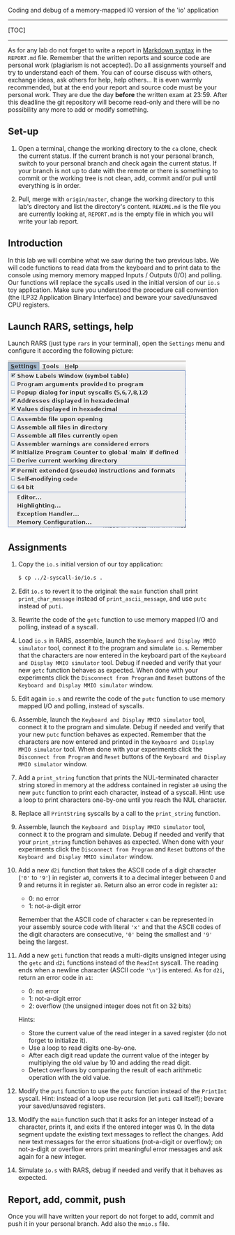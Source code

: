<!-- MASTER-ONLY: DO NOT MODIFY THIS FILE

Copyright © Telecom Paris
Copyright © Renaud Pacalet (renaud.pacalet@telecom-paris.fr)

This file must be used under the terms of the CeCILL. This source
file is licensed as described in the file COPYING, which you should
have received as part of this distribution. The terms are also
available at:
https://cecill.info/licences/Licence_CeCILL_V2.1-en.html
-->

Coding and debug of a memory-mapped IO version of the 'io' application

---

[TOC]

---

As for any lab do not forget to write a report in [Markdown syntax] in the `REPORT.md` file.
Remember that the written reports and source code are personal work (plagiarism is not accepted).
Do all assignments yourself and try to understand each of them.
You can of course discuss with others, exchange ideas, ask others for help, help others...
It is even warmly recommended, but at the end your report and source code must be your personal work.
They are due the day **before** the written exam at 23:59.
After this deadline the git repository will become read-only and there will be no possibility any more to add or modify something.

## Set-up

1. Open a terminal, change the working directory to the `ca` clone, check the current status.
   If the current branch is not your personal branch, switch to your personal branch and check again the current status.
   If your branch is not up to date with the remote or there is something to commit or the working tree is not clean, add, commit and/or pull until everything is in order.

1. Pull, merge with `origin/master`, change the working directory to this lab's directory and list the directory's content.
   `README.md` is the file you are currently looking at, `REPORT.md` is the empty file in which you will write your lab report.

## Introduction

In this lab we will combine what we saw during the two previous labs.
We will code functions to read data from the keyboard and to print data to the console using memory memory mapped Inputs / Outputs (I/O) and polling.
Our functions will replace the sycalls used in the initial version of our `io.s` toy application.
Make sure you understood the procedure call convention (the ILP32 Application Binary Interface) and beware your saved/unsaved CPU registers.

## Launch RARS, settings, help

Launch RARS (just type `rars` in your terminal), open the `Settings` menu and configure it according the following picture:

![RARS settings](../../doc/data/rars-settings.png)

## Assignments

1. Copy the `io.s` initial version of our toy application:

    ```bash
	$ cp ../2-syscall-io/io.s .
    ```

1. Edit `io.s` to revert it to the original: the `main` function shall print `print_char_message` instead of `print_ascii_message`, and use `putc` instead of `puti`.

1. Rewrite the code of the `getc` function to use memory mapped I/O and polling, instead of a syscall.

1. Load `io.s` in RARS, assemble, launch the `Keyboard and Display MMIO simulator` tool, connect it to the program and simulate `io.s`.
   Remember that the characters are now entered in the keyboard part of the `Keyboard and Display MMIO simulator` tool.
   Debug if needed and verify that your new `getc` function behaves as expected.
   When done with your experiments click the `Disconnect from Program` and `Reset` buttons of the `Keyboard and Display MMIO simulator` window.

1. Edit again `io.s` and rewrite the code of the `putc` function to use memory mapped I/O and polling, instead of syscalls.

1. Assemble, launch the `Keyboard and Display MMIO simulator` tool, connect it to the program and simulate.
   Debug if needed and verify that your new `putc` function behaves as expected.
   Remember that the characters are now entered and printed in the `Keyboard and Display MMIO simulator` tool.
   When done with your experiments click the `Disconnect from Program` and `Reset` buttons of the `Keyboard and Display MMIO simulator` window.

1. Add a `print_string` function that prints the NUL-terminated character string stored in memory at the address contained in register `a0` using the new `putc` function to print each character, instead of a syscall.
   Hint: use a loop to print characters one-by-one until you reach the NUL character.

1. Replace all `PrintString` syscalls by a call to the `print_string` function.

1. Assemble, launch the `Keyboard and Display MMIO simulator` tool, connect it to the program and simulate.
   Debug if needed and verify that your `print_string` function behaves as expected.
   When done with your experiments click the `Disconnect from Program` and `Reset` buttons of the `Keyboard and Display MMIO simulator` window.

1. Add a new `d2i` function that takes the ASCII code of a digit character (`'0'` to `'9'`) in register `a0`, converts it to a decimal integer between 0 and 9 and returns it in register `a0`.
   Return also an error code in register `a1`:
    * 0: no error
    * 1: not-a-digit error

   Remember that the ASCII code of character `x` can be represented in your assembly source code with literal `'x'` and that the ASCII codes of the digit characters are consecutive, `'0'` being the smallest and `'9'` being the largest.

1. Add a new `geti` function that reads a multi-digits unsigned integer using the `getc` and `d2i` functions instead of the `ReadInt` syscall.
   The reading ends when a newline character (ASCII code `'\n'`) is entered.
   As for `d2i`, return an error code in `a1`:
    * 0: no error
    * 1: not-a-digit error
    * 2: overflow (the unsigned integer does not fit on 32 bits)

   Hints:
    * Store the current value of the read integer in a saved register (do not forget to initialize it).
    * Use a loop to read digits one-by-one.
    * After each digit read update the current value of the integer by multiplying the old value by 10 and adding the read digit.
    * Detect overflows by comparing the result of each arithmetic operation with the old value.

1. Modify the `puti` function to use the `putc` function instead of the `PrintInt` syscall.
   Hint: instead of a loop use recursion (let `puti` call itself); bevare your saved/unsaved registers.

1. Modify the `main` function such that it asks for an integer instead of a character, prints it, and exits if the entered integer was 0.
   In the data segment update the existing text messages to reflect the changes.
   Add new text messages for the error situations (not-a-digit or overflow); on not-a-digit or overflow errors print meaningful error messages and ask again for a new integer.

1. Simulate `io.s` with RARS, debug if needed and verify that it behaves as expected.

## Report, add, commit, push

Once you will have written your report do not forget to add, commit and push it in your personal branch.
Add also the `mmio.s` file.

[Markdown syntax]: https://www.markdowntutorial.com/

<!-- vim: set tabstop=4 softtabstop=4 shiftwidth=4 expandtab textwidth=0: -->
